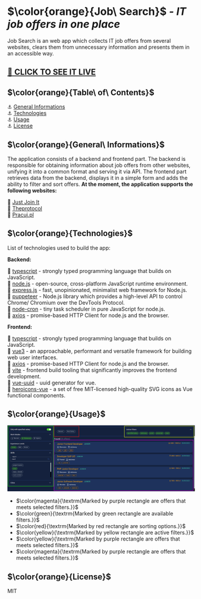 # $\color{orange}{Job\ Search}$ _- IT job offers in one place_

Job Search is an web app which collects IT job offers from several websites, clears them from unnecessary information and presents them in an accessible way.

## [🔗 CLICK TO SEE IT LIVE](https://jobsearch.rafaljagielski.pl)

## $\color{orange}{Table\ of\ Contents}$

⚓ [General Informations](#general-informations)<br>
⚓ [Technologies](#technologies)<br>
⚓ [Usage](#usage)<br>
⚓ [License](#license)

## $\color{orange}{General\ Informations}$

The application consists of a backend and frontend part.
The backend is responsible for obtaining information about job offers from other websites, unifying it into a common format and serving it via API.
The frontend part retrieves data from the backend, displays it in a simple form and adds the ability to filter and sort offers.
**At the moment, the application supports the following websites:**

🔗 [Just Join It](https://justjoin.it/)<br>
🔗 [Theprotocol](https://theprotocol.it/)<br>
🔗 [Pracuj.pl](https://www.pracuj.pl/)

## $\color{orange}{Technologies}$

List of technologies used to build the app:

**Backend:**

🔗 [typescript] - strongly typed programming language that builds on JavaScript.<br>
🔗 [node.js] - open-source, cross-platform JavaScript runtime environment.<br>
🔗 [express.js] - fast, unopinionated, minimalist web framework for Node.js.<br>
🔗 [puppeteer] - Node.js library which provides a high-level API to control Chrome/ Chromium over the DevTools Protocol.<br>
🔗 [node-cron] - tiny task scheduler in pure JavaScript for node.js.<br>
🔗 [axios] - promise-based HTTP Client for node.js and the browser.<br>

**Frontend:**

🔗 [typescript] - strongly typed programming language that builds on JavaScript.<br>
🔗 [vue3] - an approachable, performant and versatile framework for building web user interfaces.<br>
🔗 [axios] - promise-based HTTP Client for node.js and the browser.<br>
🔗 [vite] - frontend build tooling that significantly improves the frontend development.<br>
🔗 [vue-uuid] - uuid generator for vue.<br>
🔗 [heroicons-vue] - a set of free MIT-licensed high-quality SVG icons as Vue functional components.<br>

## $\color{orange}{Usage}$

![App Screenshot](./readme_images/job_search.png)

- $\color{magenta}{\textrm{Marked by purple rectangle are offers that meets selected filters.}}$
- $\color{green}{\textrm{Marked by green rectangle are available filters.}}$
- $\color{red}{\textrm{Marked by red rectangle are sorting options.}}$
- $\color{yellow}{\textrm{Marked by yellow rectangle are active filters.}}$
- $\color{yellow}{\textrm{Marked by purple rectangle are offers that meets selected filters.}}$
- $\color{magenta}{\textrm{Marked by purple rectangle are offers that meets selected filters.}}$

## $\color{orange}{License}$

MIT

[typescript]: https://www.typescriptlang.org/
[node.js]: https://nodejs.org
[express.js]: https://expressjs.com/
[puppeteer]: https://pptr.dev/
[node-cron]: https://www.npmjs.com/package/node-cron
[axios]: https://axios-http.com
[vue3]: https://vuejs.org
[vite]: https://vitejs.dev/
[vue-uuid]: https://www.npmjs.com/package/vue-uuid
[heroicons-vue]: https://vue-hero-icons.netlify.app
